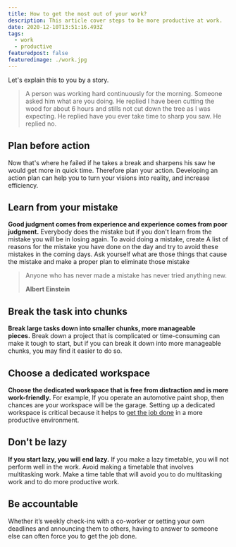 ```yaml
---
title: How to get the most out of your work?
description: This article cover steps to be more productive at work.
date: 2020-12-10T13:51:16.493Z
tags:
  - work
  - productive
featuredpost: false
featuredimage: ./work.jpg
---
```


Let's explain this to you by a story.

> A person was working hard continuously for the morning. Someone asked him what are you doing. He replied I have been cutting the wood for about 6 hours and stills not cut down the tree as I was expecting. He replied have you ever take time to sharp you saw. He replied no.

## Plan before action

Now that's where he failed if he takes a break and sharpens his saw he would get more in quick time. Therefore plan your action. Developing an action plan can help you to turn your visions into reality, and increase efficiency.

## Learn from your mistake

**Good judgment comes from experience and experience comes from poor judgment.** Everybody does the mistake but if you don't learn from the mistake you will be in losing again. To avoid doing a mistake, create A list of reasons for the mistake you have done on the day and try to avoid these mistakes in the coming days. Ask yourself what are those things that cause the mistake and make a proper plan to eliminate those mistake

> Anyone who has never made a mistake has never tried anything new.
>
> **Albert Einstein**

## Break the task into chunks

**Break large tasks down into smaller chunks, more manageable pieces.** Break down a project that is complicated or time-consuming can make it tough to start, but if you can break it down into more manageable chunks, you may find it easier to do so.

## Choose a dedicated workspace

**Choose the dedicated workspace that is free from distraction and is more work-friendly.** For example, If you operate an automotive paint shop, then chances are your workspace will be the garage. Setting up a dedicated workspace is critical because it helps to [get the job done](https://www.underlinejobs.com/) in a more productive environment.

## Don't be lazy

**If you start lazy, you will end lazy.** If you make a lazy timetable, you will not perform well in the work. Avoid making a timetable that involves multitasking work. Make a time table that will avoid you to do multitasking work and to do more productive work.

## Be accountable

Whether it’s weekly check-ins with a co-worker or setting your own deadlines and announcing them to others, having to answer to someone else can often force you to get the job done.
